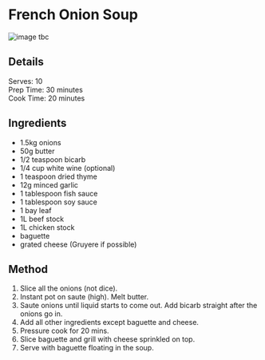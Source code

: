 # French Onion Soup

![image tbc](./pictures/pic.jpeg)

## Details
Serves: 10\
Prep Time:  30 minutes\
Cook Time:  20 minutes

## Ingredients
- 1.5kg onions
- 50g butter
- 1/2 teaspoon bicarb
- 1/4 cup white wine (optional)
- 1 teaspoon dried thyme
- 12g minced garlic
- 1 tablespoon fish sauce
- 1 tablespoon soy sauce
- 1 bay leaf
- 1L beef stock
- 1L chicken stock
- baguette
- grated cheese (Gruyere if possible)


## Method
1. Slice all the onions (not dice).
1. Instant pot on saute (high). Melt butter.
1. Saute onions until liquid starts to come out. Add bicarb straight after the onions go in.
1. Add all other ingredients except baguette and cheese.
1. Pressure cook for 20 mins.
1. Slice baguette and grill with cheese sprinkled on top.
1. Serve with baguette floating in the soup.
